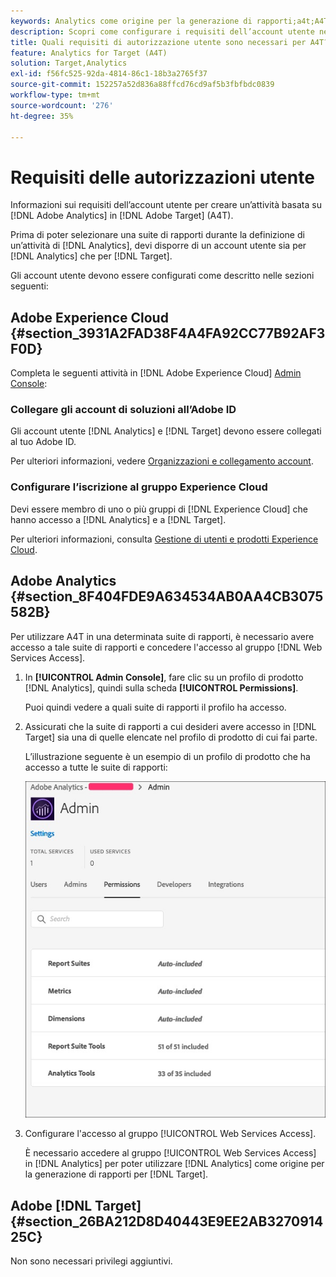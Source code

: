 ```yaml
---
keywords: Analytics come origine per la generazione di rapporti;a4t;A4T;requirements
description: Scopri come configurare i requisiti dell’account utente necessari per creare un’attività basata su Adobe Analytics in Adobe [!DNL Target] utilizzando Analytics for [!DNL Target] (A4T).
title: Quali requisiti di autorizzazione utente sono necessari per A4T?
feature: Analytics for Target (A4T)
solution: Target,Analytics
exl-id: f56fc525-92da-4814-86c1-18b3a2765f37
source-git-commit: 152257a52d836a88ffcd76cd9af5b3fbfbdc0839
workflow-type: tm+mt
source-wordcount: '276'
ht-degree: 35%

---
```


# Requisiti delle autorizzazioni utente

Informazioni sui requisiti dell’account utente per creare un’attività basata su [!DNL Adobe Analytics] in [!DNL Adobe Target] (A4T).

Prima di poter selezionare una suite di rapporti durante la definizione di un’attività di [!DNL Analytics], devi disporre di un account utente sia per [!DNL Analytics] che per [!DNL Target].

Gli account utente devono essere configurati come descritto nelle sezioni seguenti:

## Adobe Experience Cloud {#section_3931A2FAD38F4A4FA92CC77B92AF3F0D}

Completa le seguenti attività in [!DNL Adobe Experience Cloud] [Admin Console](https://adminconsole.adobe.com):

### Collegare gli account di soluzioni all’Adobe ID

Gli account utente [!DNL Analytics] e [!DNL Target] devono essere collegati al tuo Adobe ID.

Per ulteriori informazioni, vedere [Organizzazioni e collegamento account](https://experienceleague.adobe.com/docs/core-services/interface/administration/organizations.html?lang=it).

### Configurare l’iscrizione al gruppo Experience Cloud

Devi essere membro di uno o più gruppi di [!DNL Experience Cloud] che hanno accesso a [!DNL Analytics] e a [!DNL Target].

Per ulteriori informazioni, consulta [Gestione di utenti e prodotti Experience Cloud](https://experienceleague.adobe.com/docs/core-services/interface/manage-users-and-products/admin-getting-started.html?lang=it).

## Adobe Analytics {#section_8F404FDE9A634534AB0AA4CB3075582B}

Per utilizzare A4T in una determinata suite di rapporti, è necessario avere accesso a tale suite di rapporti e concedere l&#39;accesso al gruppo [!DNL Web Services Access].

1. In **[!UICONTROL Admin Console]**, fare clic su un profilo di prodotto [!DNL Analytics], quindi sulla scheda **[!UICONTROL Permissions]**.

   Puoi quindi vedere a quali suite di rapporti il profilo ha accesso.

1. Assicurati che la suite di rapporti a cui desideri avere accesso in [!DNL Target] sia una di quelle elencate nel profilo di prodotto di cui fai parte.

   L’illustrazione seguente è un esempio di un profilo di prodotto che ha accesso a tutte le suite di rapporti:

   ![Scheda Autorizzazione Admin Console](/help/main/c-integrating-target-with-mac/a4t/assets/permissions-tab.png)

1. Configurare l&#39;accesso al gruppo [!UICONTROL Web Services Access].

   È necessario accedere al gruppo [!UICONTROL Web Services Access] in [!DNL Analytics] per poter utilizzare [!DNL Analytics] come origine per la generazione di rapporti per [!DNL Target].


## Adobe [!DNL Target] {#section_26BA212D8D40443E9EE2AB327091425C}

Non sono necessari privilegi aggiuntivi.
